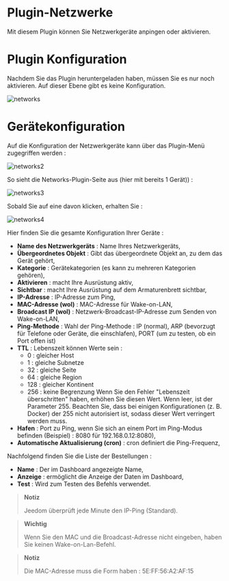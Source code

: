 # Plugin-Netzwerke

Mit diesem Plugin können Sie Netzwerkgeräte anpingen oder aktivieren.

# Plugin Konfiguration 

Nachdem Sie das Plugin heruntergeladen haben, müssen Sie es nur noch aktivieren. Auf dieser Ebene gibt es keine Konfiguration.

![networks](./images/networks.PNG)

# Gerätekonfiguration 

Auf die Konfiguration der Netzwerkgeräte kann über das Plugin-Menü zugegriffen werden :

![networks2](./images/networks2.PNG)

So sieht die Networks-Plugin-Seite aus (hier mit bereits 1 Gerät)) :

![networks3](./images/networks3.PNG)

Sobald Sie auf eine davon klicken, erhalten Sie :

![networks4](./images/networks4.PNG)

Hier finden Sie die gesamte Konfiguration Ihrer Geräte :

-   **Name des Netzwerkgeräts** : Name Ihres Netzwerkgeräts,
-   **Übergeordnetes Objekt** : Gibt das übergeordnete Objekt an, zu dem das Gerät gehört,
-   **Kategorie** : Gerätekategorien (es kann zu mehreren Kategorien gehören),
-   **Aktivieren** : macht Ihre Ausrüstung aktiv,
-   **Sichtbar** : macht Ihre Ausrüstung auf dem Armaturenbrett sichtbar,
-   **IP-Adresse** : IP-Adresse zum Ping,
-   **MAC-Adresse (wol)** : MAC-Adresse für Wake-on-LAN,
-   **Broadcast IP (wol)** : Netzwerk-Broadcast-IP-Adresse zum Senden von Wake-on-LAN,
-   **Ping-Methode** : Wahl der Ping-Methode : IP (normal), ARP (bevorzugt für Telefone oder Geräte, die einschlafen), PORT (um zu testen, ob ein Port offen ist)
-   **TTL** : Lebenszeit können Werte sein : 
    - 0 : gleicher Host
    - 1 : gleiche Subnetze
    - 32 : gleiche Seite
    - 64 : gleiche Region
    - 128 : gleicher Kontinent
    - 256 : keine Begrenzung
    Wenn Sie den Fehler "Lebenszeit überschritten" haben, erhöhen Sie diesen Wert. Wenn leer, ist der Parameter 255. Beachten Sie, dass bei einigen Konfigurationen (z. B. Docker) der 255 nicht autorisiert ist, sodass dieser Wert verringert werden muss.
-   **Hafen** : Port zu Ping, wenn Sie sich an einem Port im Ping-Modus befinden (Beispiel) : 8080 für 192.168.0.12:8080),
-   **Automatische Aktualisierung (cron)** : cron definiert die Ping-Frequenz,

Nachfolgend finden Sie die Liste der Bestellungen :

-   **Name** : Der im Dashboard angezeigte Name,
-   **Anzeige** : ermöglicht die Anzeige der Daten im Dashboard,
-   **Test** : Wird zum Testen des Befehls verwendet.

> **Notiz**
>
> Jeedom überprüft jede Minute den IP-Ping (Standard).

> **Wichtig**
>
> Wenn Sie den MAC und die Broadcast-Adresse nicht eingeben, haben Sie keinen Wake-on-Lan-Befehl.

> **Notiz**
>
> Die MAC-Adresse muss die Form haben : 5E:FF:56:A2:AF:15
